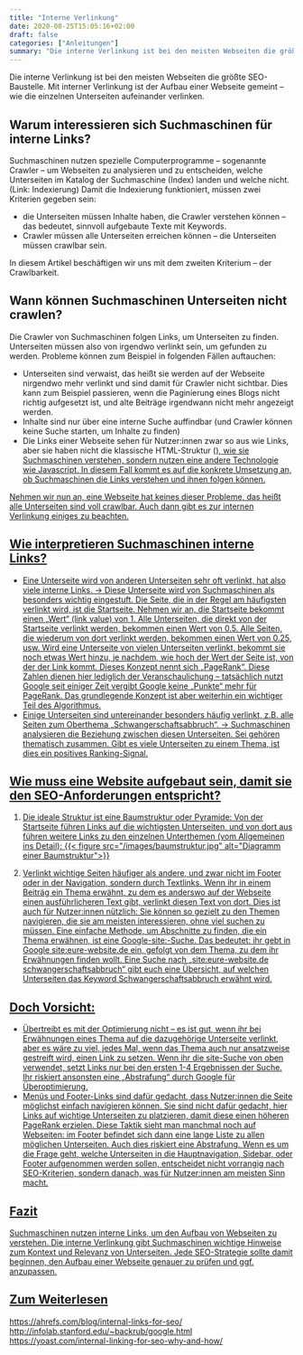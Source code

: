 ```yaml
---
title: "Interne Verlinkung"
date: 2020-08-25T15:05:16+02:00
draft: false
categories: ["Anleitungen"]
summary: "Die interne Verlinkung ist bei den meisten Webseiten die größte SEO-Baustelle. Doch warum interessieren sich Suchmaschinen für interne Links?"
---
```

Die interne Verlinkung ist bei den meisten Webseiten die größte SEO-Baustelle. Mit interner Verlinkung ist der Aufbau einer Webseite gemeint – wie die einzelnen Unterseiten aufeinander verlinken.

## Warum interessieren sich Suchmaschinen für interne Links?

Suchmaschinen nutzen spezielle Computerprogramme – sogenannte Crawler – um Webseiten zu analysieren und zu entscheiden, welche Unterseiten im Katalog der Suchmaschine (Index) landen und welche nicht. (Link: Indexierung) Damit die Indexierung funktioniert, müssen zwei Kriterien gegeben sein:

- die Unterseiten müssen Inhalte haben, die Crawler verstehen können – das bedeutet, sinnvoll aufgebaute Texte mit Keywords.
- Crawler müssen alle Unterseiten erreichen können – die Unterseiten müssen crawlbar sein.

In diesem Artikel beschäftigen wir uns mit dem zweiten Kriterium – der Crawlbarkeit.

## Wann können Suchmaschinen Unterseiten nicht crawlen?

Die Crawler von Suchmaschinen folgen Links, um Unterseiten zu finden. Unterseiten müssen also von irgendwo verlinkt sein, um gefunden zu werden. Probleme können zum Beispiel in folgenden Fällen auftauchen:

- Unterseiten sind verwaist, das heißt sie werden auf der Webseite nirgendwo mehr verlinkt und sind damit für Crawler nicht sichtbar. Dies kann zum Beispiel passieren, wenn die Paginierung eines Blogs nicht richtig aufgesetzt ist, und alte Beiträge irgendwann nicht mehr angezeigt werden.
- Inhalte sind nur über eine interne Suche auffindbar (und Crawler können keine Suche starten, um Inhalte zu finden)
- Die Links einer Webseite sehen für Nutzer:innen zwar so aus wie Links, aber sie haben nicht die klassische HTML-Struktur (<a href=“….“>), wie sie Suchmaschinen verstehen, sondern nutzen eine andere Technologie wie Javascript. In diesem Fall kommt es auf die konkrete Umsetzung an, ob Suchmaschinen die Links verstehen und ihnen folgen können.

Nehmen wir nun an, eine Webseite hat keines dieser Probleme, das heißt alle Unterseiten sind voll crawlbar. Auch dann gibt es zur internen Verlinkung einiges zu beachten.

## Wie interpretieren Suchmaschinen interne Links?

- Eine Unterseite wird von anderen Unterseiten sehr oft verlinkt, hat also viele interne Links. → Diese Unterseite wird von Suchmaschinen als besonders wichtig eingestuft. Die Seite, die in der Regel am häufigsten verlinkt wird, ist die Startseite. Nehmen wir an, die Startseite bekommt einen „Wert“ (link value) von 1. Alle Unterseiten, die direkt von der Startseite verlinkt werden, bekommen einen Wert von 0.5. Alle Seiten, die wiederum von dort verlinkt werden, bekommen einen Wert von 0.25, usw. Wird eine Unterseite von vielen Unterseiten verlinkt, bekommt sie noch etwas Wert hinzu, je nachdem, wie hoch der Wert der Seite ist, von der der Link kommt. Dieses Konzept nennt sich „PageRank“. Diese Zahlen dienen hier lediglich der Veranschaulichung – tatsächlich nutzt Google seit einiger Zeit vergibt Google keine „Punkte“ mehr für PageRank. Das grundlegende Konzept ist aber weiterhin ein wichtiger Teil des Algorithmus.
- Einige Unterseiten sind untereinander besonders häufig verlinkt, z.B. alle Seiten zum Oberthema „Schwangerschaftsabbruch“. → Suchmaschinen analysieren die Beziehung zwischen diesen Unterseiten. Sei gehören thematisch zusammen. Gibt es viele Unterseiten zu einem Thema, ist dies ein positives Ranking-Signal.

## Wie muss eine Website aufgebaut sein, damit sie den SEO-Anforderungen entspricht?

1. Die ideale Struktur ist eine Baumstruktur oder Pyramide: Von der Startseite führen Links auf die wichtigsten Unterseiten, und von dort aus führen weitere Links zu den einzelnen Unterthemen (vom Allgemeinen ins Detail):
{{< figure src="/images/baumstruktur.jpg" alt="Diagramm einer Baumstruktur">}}

2. Verlinkt wichtige Seiten häufiger als andere, und zwar nicht im Footer oder in der Navigation, sondern durch Textlinks. Wenn ihr in einem Beiträg ein Thema erwähnt, zu dem es anderswo auf der Webseite einen ausführlicheren Text gibt, verlinkt diesen Text von dort. Dies ist auch für Nutzer:innen nützlich: Sie können so gezielt zu den Themen navigieren, die sie am meisten interessieren, ohne viel suchen zu müssen. Eine einfache Methode, um Abschnitte zu finden, die ein Thema erwähnen, ist eine Google-site:-Suche. Das bedeutet: ihr gebt in Google site:eure-website.de ein, gefolgt von dem Thema, zu dem ihr Erwähnungen finden wollt. Eine Suche nach „site:eure-website.de schwangerschaftsabbruch“ gibt euch eine Übersicht, auf welchen Unterseiten das Keyword Schwangerschaftsabbruch erwähnt wird.

## Doch Vorsicht:
- Übertreibt es mit der Optimierung nicht – es ist gut, wenn ihr bei Erwähnungen eines Thema auf die dazugehörige Unterseite verlinkt, aber es wäre zu viel, jedes Mal, wenn das Thema auch nur ansatzweise gestreift wird, einen Link zu setzen. Wenn ihr die site-Suche von oben verwendet, setzt Links nur bei den ersten 1-4 Ergebnissen der Suche. Ihr riskiert ansonsten eine „Abstrafung“ durch Google für Überoptimierung.
- Menüs und Footer-Links sind dafür gedacht, dass Nutzer:innen die Seite möglichst einfach navigieren können. Sie sind nicht dafür gedacht, hier Links auf wichtige Unterseiten zu platzieren, damit diese einen höheren PageRank erzielen. Diese Taktik sieht man manchmal noch auf Webseiten: im Footer befindet sich dann eine lange Liste zu allen möglichen Unterseiten. Auch dies riskiert eine Abstrafung. Wenn es um die Frage geht, welche Unterseiten in die Hauptnavigation, Sidebar, oder Footer aufgenommen werden sollen, entscheidet nicht vorrangig nach SEO-Kriterien, sondern danach, was für Nutzer:innen am meisten Sinn macht.

## Fazit
Suchmaschinen nutzen interne Links, um den Aufbau von Webseiten zu verstehen. Die interne Verlinkung gibt Suchmaschinen wichtige Hinweise zum Kontext und Relevanz von Unterseiten. Jede SEO-Strategie sollte damit beginnen, den Aufbau einer Webseite genauer zu prüfen und ggf. anzupassen.

## Zum Weiterlesen
https://ahrefs.com/blog/internal-links-for-seo/
http://infolab.stanford.edu/~backrub/google.html
https://yoast.com/internal-linking-for-seo-why-and-how/
